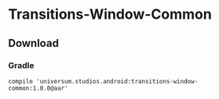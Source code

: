 Transitions-Window-Common
===============

## Download ##

### Gradle ###

    compile 'universum.studios.android:transitions-window-common:1.0.0@aar'

